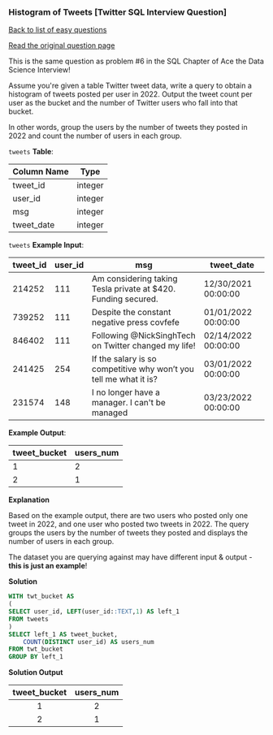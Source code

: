 ### Histogram of Tweets [Twitter SQL Interview Question]

[Back to list of easy questions](../README.md)


<a href="https://datalemur.com/questions/sql-histogram-tweets">Read the original question page</a>

This is the same question as problem #6 in the SQL Chapter of Ace the Data Science Interview!

Assume you're given a table Twitter tweet data, write a query to obtain a histogram of tweets posted per user in 2022. Output the tweet count per user as the bucket and the number of Twitter users who fall into that bucket.

In other words, group the users by the number of tweets they posted in 2022 and count the number of users in each group.

`tweets` **Table**:

| **Column Name**  | **Type** |
|------------------|----------|
| tweet_id         | integer  |
| user_id          | integer  |
| msg              | integer  |
| tweet_date       | integer  |

`tweets` **Example Input**:

| tweet_id | user_id | msg                                                               | tweet_date          |
|----------|---------|-------------------------------------------------------------------|---------------------|
| 214252   | 111     | Am considering taking Tesla private at $420. Funding secured.     | 12/30/2021 00:00:00 |
| 739252   | 111     | Despite the constant negative press covfefe                       | 01/01/2022 00:00:00 |
| 846402   | 111     | Following @NickSinghTech on Twitter changed my life!              | 02/14/2022 00:00:00 |
| 241425   | 254     | If the salary is so competitive why won’t you tell me what it is? | 03/01/2022 00:00:00 |
| 231574   | 148     | I no longer have a manager. I can't be managed                    | 03/23/2022 00:00:00 |


**Example Output**:

| tweet_bucket | users_num |
|--------------|-----------|
| 1            | 2         |
| 2            | 1         |

**Explanation**

Based on the example output, there are two users who posted only one tweet in 2022, and one user who posted two tweets in 2022. The query groups the users by the number of tweets they posted and displays the number of users in each group.

The dataset you are querying against may have different input & output - **this is just an example**!

**Solution**

```sql
WITH twt_bucket AS
(
SELECT user_id, LEFT(user_id::TEXT,1) AS left_1
FROM tweets
)
SELECT left_1 AS tweet_bucket, 
    COUNT(DISTINCT user_id) AS users_num
FROM twt_bucket
GROUP BY left_1
```

**Solution Output**

| tweet_bucket | users_num |
|:------------:|:---------:|
| 1            | 2         |
| 2            | 1         |